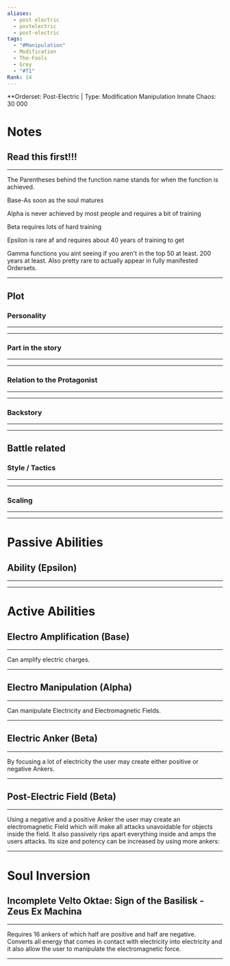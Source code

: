 ```yaml
---
aliases:
  - post electric
  - postelectric
  - post-electric
tags:
  - "#Manipulation"
  - Modification
  - The-Fools
  - Grey
  - "#T1"
Rank: 14
---
```

**Orderset: Post-Electric   | Type: Modification Manipulation
Innate Chaos:  30 000

# Notes
## Read this first!!!
___
The Parentheses behind the function name stands for when the function is achieved.

Base-As soon as the soul matures

Alpha is never achieved by most people and requires a bit of training 

Beta requires lots of hard training

Epsilon is rare af and requires about 40 years of training to get

Gamma functions you aint seeing if you aren't in the top 50 at least. 200 years at least. Also pretty rare to actually appear in fully manifested Ordersets.

___
## Plot
### Personality
___

___
### Part in the story
___

___
### Relation to the Protagonist
___

___
### Backstory
___

___

## Battle related

### Style / Tactics
___

___
### Scaling 
___

___


# Passive Abilities
## Ability (Epsilon)
___

___


# Active Abilities
## Electro Amplification (Base)
___
Can amplify electric charges.
___
## Electro Manipulation (Alpha)
___
Can manipulate Electricity and Electromagnetic Fields.
___
## Electric Anker (Beta)
___
By focusing a lot of electricity the user may create either positive or negative Ankers.
___
## Post-Electric Field (Beta)
___
Using a negative and a positive Anker the user may create an electromagnetic Field which will make all attacks unavoidable for objects inside the field.
It also passively rips apart everything inside and amps the users attacks. Its size and potency can be increased by using more ankers:
___
# Soul Inversion
## Incomplete Velto Oktae: Sign of the Basilisk - Zeus Ex Machina
___
Requires 16 ankers of which half are positive and half are negative.
Converts all energy that comes in contact with electricity into electricity and it also allow the user to manipulate the electromagnetic force.
___
